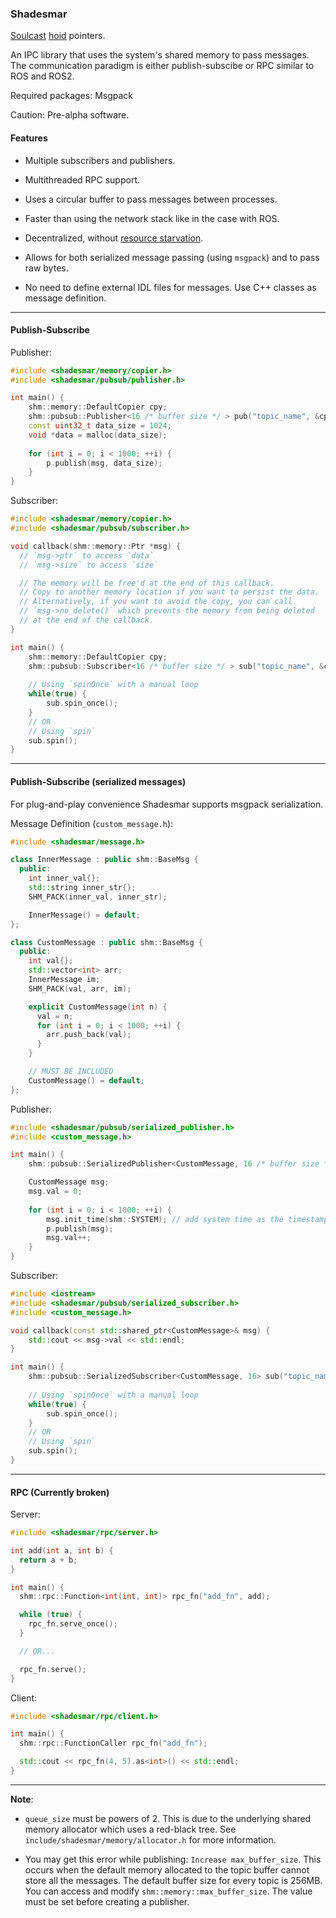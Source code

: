### Shadesmar

[Soulcast](https://stormlightarchive.fandom.com/wiki/Soulcasting) [hoid](https://stormlightarchive.fandom.com/wiki/Hoid) pointers.

An IPC library that uses the system's shared memory to pass messages. 
The communication paradigm is either publish-subscibe or RPC similar to ROS and ROS2.

Required packages: Msgpack

Caution: Pre-alpha software.


#### Features

* Multiple subscribers and publishers.

* Multithreaded RPC support.

* Uses a circular buffer to pass messages between processes.

* Faster than using the network stack like in the case with ROS.

* Decentralized, without [resource starvation](https://squadrick.github.io/journal/ipc-locks.html).

* Allows for both serialized message passing (using `msgpack`) and to 
pass raw bytes.

* No need to define external IDL files for messages. Use C++ classes as
message definition.

---

#### Publish-Subscribe

Publisher:
```c++
#include <shadesmar/memory/copier.h>
#include <shadesmar/pubsub/publisher.h>

int main() {
    shm::memory::DefaultCopier cpy;
    shm::pubsub::Publisher<16 /* buffer size */ > pub("topic_name", &cpy);
    const uint32_t data_size = 1024;
    void *data = malloc(data_size);
    
    for (int i = 0; i < 1000; ++i) {
        p.publish(msg, data_size);
    }
}  
```

Subscriber:
```c++
#include <shadesmar/memory/copier.h>
#include <shadesmar/pubsub/subscriber.h>

void callback(shm::memory::Ptr *msg) {
  // `msg->ptr` to access `data`
  // `msg->size` to access `size`

  // The memory will be free'd at the end of this callback.
  // Copy to another memory location if you want to persist the data.
  // Alternatively, if you want to avoid the copy, you can call
  // `msg->no_delete()` which prevents the memory from being deleted
  // at the end of the callback.
}

int main() {
    shm::memory::DefaultCopier cpy;
    shm::pubsub::Subscriber<16 /* buffer size */ > sub("topic_name", &cpy, callback);
    
    // Using `spinOnce` with a manual loop
    while(true) {
        sub.spin_once();
    }
    // OR
    // Using `spin`
    sub.spin();
}
```

---


#### Publish-Subscribe (serialized messages)

For plug-and-play convenience Shadesmar supports msgpack serialization. 

Message Definition (`custom_message.h`):
```c++
#include <shadesmar/message.h>

class InnerMessage : public shm::BaseMsg {
  public:
    int inner_val{};
    std::string inner_str{};
    SHM_PACK(inner_val, inner_str);

    InnerMessage() = default;
};

class CustomMessage : public shm::BaseMsg {
  public:
    int val{};
    std::vector<int> arr;
    InnerMessage im;
    SHM_PACK(val, arr, im);

    explicit CustomMessage(int n) {
      val = n;
      for (int i = 0; i < 1000; ++i) {
        arr.push_back(val);
      }
    }

    // MUST BE INCLUDED
    CustomMessage() = default;
};
```

Publisher:
```c++
#include <shadesmar/pubsub/serialized_publisher.h>
#include <custom_message.h>

int main() {
    shm::pubsub::SerializedPublisher<CustomMessage, 16 /* buffer size */ > pub("topic_name");

    CustomMessage msg;
    msg.val = 0;
    
    for (int i = 0; i < 1000; ++i) {
        msg.init_time(shm::SYSTEM); // add system time as the timestamp
        p.publish(msg);
        msg.val++;
    }
}   
```

Subscriber:
```c++
#include <iostream>
#include <shadesmar/pubsub/serialized_subscriber.h>
#include <custom_message.h>

void callback(const std::shared_ptr<CustomMessage>& msg) {
    std::cout << msg->val << std::endl;
}

int main() {
    shm::pubsub::SerializedSubscriber<CustomMessage, 16> sub("topic_name", callback);
    
    // Using `spinOnce` with a manual loop
    while(true) {
        sub.spin_once();
    }
    // OR
    // Using `spin`
    sub.spin();
}
```

---

#### RPC (Currently broken)

Server:
```c++
#include <shadesmar/rpc/server.h>

int add(int a, int b) {
  return a + b;
}

int main() {
  shm::rpc::Function<int(int, int)> rpc_fn("add_fn", add);

  while (true) {
    rpc_fn.serve_once();
  }

  // OR...

  rpc_fn.serve();
}
```

Client:
```c++
#include <shadesmar/rpc/client.h>

int main() {
  shm::rpc::FunctionCaller rpc_fn("add_fn");

  std::cout << rpc_fn(4, 5).as<int>() << std::endl;
}
```

---

**Note**: 

* `queue_size` must be powers of 2. This is due to the underlying shared memory allocator which uses a red-black tree. See `include/shadesmar/memory/allocator.h` for more information.

* You may get this error while publishing: `Increase max_buffer_size`. This occurs when the default memory allocated to the topic buffer cannot store all the messages. The default buffer size for every topic is 256MB. You can access and modify `shm::memory::max_buffer_size`. The value must be set before creating a publisher.
